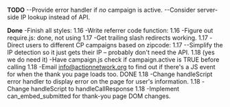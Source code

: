 **TODO**
--Provide error handler if *no* campaign is active.
--Consider server-side IP lookup instead of API.


**Done**
-Finish all styles: 1.16
-Write referrer code function: 1.16
-Figure out require.js: done, not using 1.17
-Get trailing slash redirects working. 1.17
-Direct users to different CP campaigns based on zipcode: 1.17
--Simplify the IP detection so it just gets their IP – probably don't need the API. 1.18 (yes we do need it)
-Have campaign.js check if campaign.active is TRUE before calling 1.18
-Email info@actionnetwork.org to find out if there's a JS event for when the thank you page loads too. DONE 1.18
-Change handleScript error handler to display error on the page for user's information. 1.18
-Change handleScript to handleCallResponse 1.18
-Implement can_embed_submitted for thank-you page DOM changes.
